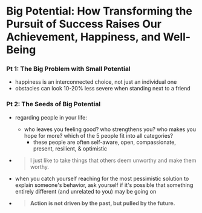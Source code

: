 # Big Potential: How Transforming the Pursuit of Success Raises Our Achievement, Happiness, and Well-Being

### Pt 1: The Big Problem with Small Potential

* happiness is an interconnected choice, not just an individual one
* obstacles can look 10-20% less severe when standing next to a friend

### Pt 2: The Seeds of Big Potential

* regarding people in your life:

  * who leaves you feeling good? who strengthens you? who makes you hope for more? which of the 5 people fit into all categories?
    * these people are often self-aware, open, compassionate, present, resilient, & optimistic

* > I just like to take things that others deem unworthy and make them worthy.

* when you catch yourself reaching for the most pessimistic solution to explain someone's behavior, ask yourself if it's possible that something entirely different (and unrelated to you) may be going on

* > **Action is not driven by the past, but pulled by the future.**

